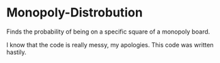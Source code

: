 # Monopoly-Distrobution
Finds the probability of being on a specific square of a monopoly board.

I know that the code is really messy, my apologies. This code was written hastily.
